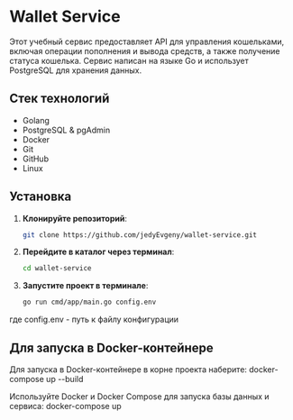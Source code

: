 # Wallet Service

Этот учебный сервис предоставляет API для управления кошельками, включая операции пополнения и вывода средств, а также получение статуса кошелька. Сервис написан на языке Go и использует PostgreSQL для хранения данных.

## Стек технологий

- Golang
- PostgreSQL & pgAdmin
- Docker
- Git
- GitHub
- Linux

## Установка

1. **Клонируйте репозиторий**:

   ```bash
   git clone https://github.com/jedyEvgeny/wallet-service.git

2. **Перейдите в каталог через терминал**:

   ```bash
   cd wallet-service

3. **Запустите проект в терминале**:

   ```bash
   go run cmd/app/main.go config.env
где config.env - путь к файлу конфигурации

## Для запуска в Docker-контейнере
Для запуска в Docker-контейнере в корне проекта наберите:
docker-compose up --build

Используйте Docker и Docker Compose для запуска базы данных и сервиса:
docker-compose up
